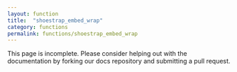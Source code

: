 ```yaml
---
layout: function
title:  "shoestrap_embed_wrap"
category: functions
permalink: functions/shoestrap_embed_wrap
---
```


This page is incomplete. Please consider helping out with the documentation by forking our docs repository and submitting a pull request.